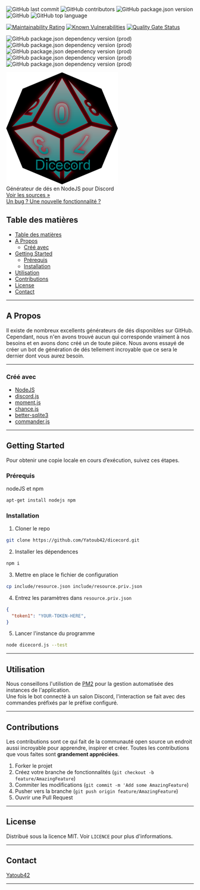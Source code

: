 ![GitHub last commit](https://img.shields.io/github/last-commit/Yatoub42/dicecord.svg?style=flat-square)
![GitHub contributors](https://img.shields.io/github/contributors/Yatoub42/dicecord.svg?style=flat-square)
![GitHub package.json version](https://img.shields.io/github/package-json/v/Yatoub42/dicecord.svg?style=flat-square)
![GitHub](https://img.shields.io/github/license/Yatoub42/dicecord.svg?style=flat-square)
![GitHub top language](https://img.shields.io/github/languages/top/Yatoub42/dicecord.svg?style=flat-square)

[![Maintainability Rating](https://sonarcloud.io/api/project_badges/measure?project=Yatoub42_dicecord&metric=sqale_rating)](https://sonarcloud.io/dashboard?id=Yatoub42_dicecord)
[![Known Vulnerabilities](https://snyk.io/test/github/Yatoub42/dicecord/badge.svg?targetFile=package.json)](https://snyk.io/test/github/Yatoub42/dicecord?targetFile=package.json)
[![Quality Gate Status](https://sonarcloud.io/api/project_badges/measure?project=Yatoub42_dicecord&metric=alert_status)](https://sonarcloud.io/dashboard?id=Yatoub42_dicecord)  

![GitHub package.json dependency version (prod)](https://img.shields.io/github/package-json/dependency-version/Yatoub42/dicecord/discord.js.svg?style=flat-square)
![GitHub package.json dependency version (prod)](https://img.shields.io/github/package-json/dependency-version/Yatoub42/dicecord/better-sqlite3.svg?style=flat-square)
![GitHub package.json dependency version (prod)](https://img.shields.io/github/package-json/dependency-version/Yatoub42/dicecord/commander.svg?style=flat-square)
![GitHub package.json dependency version (prod)](https://img.shields.io/github/package-json/dependency-version/Yatoub42/dicecord/moment.svg?style=flat-square)
![GitHub package.json dependency version (prod)](https://img.shields.io/github/package-json/dependency-version/Yatoub42/dicecord/chance.svg?style=flat-square)

<!-- PROJECT LOGO -->
![GitHub Logo](include/logo.png)  
Générateur de dés en NodeJS pour Discord  
[Voir les sources »](https://github.com/Yatoub42/dicecord)  
[Un bug ? Une nouvelle fonctionnalité ?](https://github.com/Yatoub42/dicecord/issues)

<!-- TABLE OF CONTENTS -->
## Table des matières

- [Table des matières](#table-des-mati%C3%A8res)
- [A Propos](#a-propos)
  - [Créé avec](#cr%C3%A9%C3%A9-avec)
- [Getting Started](#getting-started)
  - [Prérequis](#pr%C3%A9requis)
  - [Installation](#installation)
- [Utilisation](#utilisation)
- [Contributions](#contributions)
- [License](#license)
- [Contact](#contact)

----

<!-- ABOUT THE PROJECT -->
## A Propos

 Il existe de nombreux excellents générateurs de dés disponibles sur GitHub. Cependant, nous n'en avons trouvé aucun qui corresponde vraiment à nos besoins et en avons donc créé un de toute pièce. Nous avons essayé de créer un bot de génération de dés tellement incroyable que ce sera le dernier dont vous aurez besoin.

----

### Créé avec

- [NodeJS](https://nodejs.org/en/about/)  
- [discord.js](https://discord.js.org/#/)  
- [moment.js](https://momentjs.com/)  
- [chance.js](https://chancejs.com/)  
- [better-sqlite3](https://www.npmjs.com/package/better-sqlite3)  
- [commander.js](https://github.com/tj/commander.js/)  

----

<!-- GETTING STARTED -->
## Getting Started

 Pour obtenir une copie locale en cours d’exécution, suivez ces étapes.

### Prérequis

 nodeJS et npm

 ``` sh
 apt-get install nodejs npm
 ```

### Installation

 1. Cloner le repo  

  ``` sh
  git clone https://github.com/Yatoub42/dicecord.git
  ```

 2. Installer les dépendences  

  ``` sh
  npm i
  ```

 3. Mettre en place le fichier de configuration  

  ``` sh
  cp include/resource.json include/resource.priv.json
  ```

 4. Entrez les paramètres dans `resource.priv.json`  

  ``` json
  {
    "token1": "YOUR-TOKEN-HERE",
  }
  ```

 5. Lancer l'instance du programme  

  ``` sh
  node dicecord.js --test
  ```

----

<!-- USAGE EXAMPLES -->
## Utilisation

 Nous conseillons l'utilistion de [PM2](https://pm2.io/doc/en/runtime/overview/) pour la gestion automatisée des instances de l'application.  
 Une fois le bot connecté à un salon Discord, l'interaction se fait avec des commandes préfixés par le préfixe configuré.  

----
<!-- CONTRIBUTING -->
## Contributions

 Les contributions sont ce qui fait de la communauté open source un endroit aussi incroyable pour apprendre, inspirer et créer. Toutes les contributions que vous faites sont **grandement appréciées**.

 1. Forker le projet  
 2. Créez votre branche de fonctionnalités (`git checkout -b feature/AmazingFeature`)  
 3. Commiter les modifications (`git commit -m 'Add some AmazingFeature`)  
 4. Pusher vers la branche (`git push origin feature/AmazingFeature`)  
 5. Ouvrir une Pull Request  

----
<!-- LICENSE -->
## License

 Distribué sous la licence MIT. Voir `LICENCE` pour plus d'informations.  

----
<!-- CONTACT -->
## Contact

 [Yatoub42](https://github.com/Yatoub42)

----
